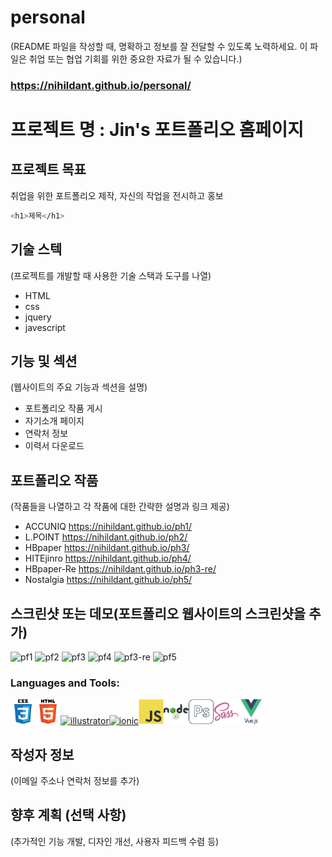 # personal
(README 파일을 작성할 때, 명확하고 정보를 잘 전달할 수 있도록 노력하세요. 이 파일은 취업 또는 협업 기회를 위한 중요한 자료가 될 수 있습니다.)
### https://nihildant.github.io/personal/
# 프로젝트 명 : Jin's 포트폴리오 홈페이지

## 프로젝트 목표
취업을 위한 포트폴리오 제작, 자신의 작업을 전시하고 홍보
```bash
<h1>제목</h1>
```
## 기술 스텍
(프로젝트를 개발할 때 사용한 기술 스택과 도구를 나열)
- HTML
- css
- jquery
- javescript

## 기능 및 섹션
(웹사이트의 주요 기능과 섹션을 설명)

- 포트폴리오 작품 게시
- 자기소개 페이지
- 연락처 정보
- 이력서 다운로드 

## 포트폴리오 작품
(작품들을 나열하고 각 작품에 대한 간략한 설명과 링크 제공)
- ACCUNIQ https://nihildant.github.io/ph1/
- L.POINT https://nihildant.github.io/ph2/
- HBpaper https://nihildant.github.io/ph3/
- HITEjinro https://nihildant.github.io/ph4/
- HBpaper-Re https://nihildant.github.io/ph3-re/
- Nostalgia https://nihildant.github.io/ph5/

## 스크린샷 또는 데모(포트폴리오 웹사이트의 스크린샷을 추가)
![pf1](https://github.com/nihildant/personal/assets/150096413/ad638133-a376-4cb0-91d3-7d23c078a1ed)
![pf2](https://github.com/nihildant/personal/assets/150096413/ca7ac30b-2111-4ba8-859e-bd37b7c02fea)
![pf3](https://github.com/nihildant/personal/assets/150096413/62611a6a-2ab7-4e61-aad4-eea7d95b3683)
![pf4](https://github.com/nihildant/personal/assets/150096413/32a8b77f-e0d9-4b56-816f-8a4c53a198ac)
![pf3-re](https://github.com/nihildant/personal/assets/150096413/ef67ca56-0dc7-4027-80c2-3a09a4248411)
![pf5](https://github.com/nihildant/personal/assets/150096413/f7bc4c17-adf6-4a4b-9f9f-f3a0e4962f3f)


<h3 align="left">Languages and Tools:</h3>
<p align="left"><a href="https://www.w3schools.com/css/" target="_blank" rel="noreferrer"><img src="https://raw.githubusercontent.com/devicons/devicon/master/icons/css3/css3-original-wordmark.svg" alt="css3" width="40" height="40"/></a><a href="https://www.w3.org/html/" target="_blank" rel="noreferrer"><img src="https://raw.githubusercontent.com/devicons/devicon/master/icons/html5/html5-original-wordmark.svg" alt="html5" width="40" height="40"/></a><a href="https://www.adobe.com/in/products/illustrator.html" target="_blank" rel="noreferrer"><img src="https://www.vectorlogo.zone/logos/adobe_illustrator/adobe_illustrator-icon.svg" alt="illustrator" width="40" height="40"/></a><a href="https://ionicframework.com" target="_blank" rel="noreferrer"><img src="https://upload.wikimedia.org/wikipedia/commons/d/d1/Ionic_Logo.svg" alt="ionic" width="40" height="40"/></a><a href="https://developer.mozilla.org/en-US/docs/Web/JavaScript" target="_blank" rel="noreferrer"><img src="https://raw.githubusercontent.com/devicons/devicon/master/icons/javascript/javascript-original.svg" alt="javascript" width="40" height="40"/></a><a href="https://nodejs.org" target="_blank" rel="noreferrer"><img src="https://raw.githubusercontent.com/devicons/devicon/master/icons/nodejs/nodejs-original-wordmark.svg" alt="nodejs" width="40" height="40"/></a><a href="https://www.photoshop.com/en" target="_blank" rel="noreferrer"><img src="https://raw.githubusercontent.com/devicons/devicon/master/icons/photoshop/photoshop-line.svg" alt="photoshop" width="40" height="40"/></a><a href="https://sass-lang.com" target="_blank" rel="noreferrer"><img src="https://raw.githubusercontent.com/devicons/devicon/master/icons/sass/sass-original.svg" alt="sass" width="40" height="40"/></a><a href="https://vuejs.org/" target="_blank" rel="noreferrer"><img src="https://raw.githubusercontent.com/devicons/devicon/master/icons/vuejs/vuejs-original-wordmark.svg" alt="vuejs" width="40" height="40"/></a></p>

## 작성자 정보
(이메일 주소나 연락처 정보를 추가)

## 향후 계획 (선택 사항)
(추가적인 기능 개발, 디자인 개선, 사용자 피드백 수렴 등)
